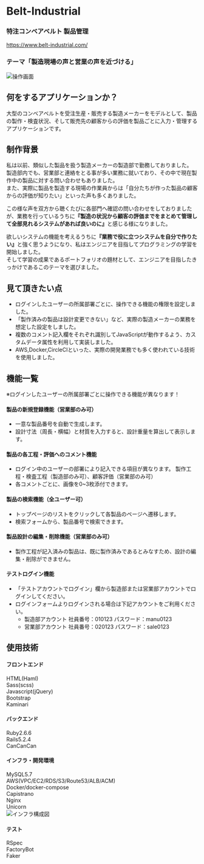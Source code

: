 # Belt-Industrial
### 特注コンベアベルト 製品管理
https://www.belt-industrial.com/

### テーマ「製造現場の声と営業の声を近づける」
![操作画面](https://user-images.githubusercontent.com/65844843/101971009-6a75ad00-3c71-11eb-8fe3-5ef7e6174641.png)

## 何をするアプリケーションか？
大型のコンベアベルトを受注生産・販売する製造メーカーをモデルとして、製品の製作・検査状況、そして販売先の顧客からの評価を製品ごとに入力・管理するアプリケーションです。

## 制作背景
私は以前、類似した製品を扱う製造メーカーの製造部で勤務しておりました。<br>
製造部内でも、営業部と連絡をとる事が多い業務に就いており、その中で現在製作中の製品に対する問い合わせもありました。<br>
また、実際に製品を製造する現場の作業員からは「自分たちが作った製品の顧客からの評価が知りたい」といった声も多くありました。

この様な声を双方から聴くたびに各部門へ確認の問い合わせをしておりましたが、業務を行っているうちに<b>『製造の状況から顧客の評価までをまとめて管理して全部見れるシステムがあれば良いのに』</b>と感じる様になりました。

欲しいシステムの機能を考えるうちに<b>『業務で役に立つシステムを自分で作りたい』</b>と強く思うようになり、私はエンジニアを目指してプログラミングの学習を開始しました。<br>
そして学習の成果であるポートフォリオの題材として、エンジニアを目指したきっかけであるこのテーマを選びました。

## 見て頂きたい点
* ログインしたユーザーの所属部署ごとに、操作できる機能の権限を設定しました。
* 「製作済みの製品は設計変更できない」など、実際の製造メーカーの業務を想定した設定をしました。
* 複数のコメント記入欄をそれぞれ識別してJavaScriptが動作するよう、カスタムデータ属性を利用して実装しました。
* AWS,Docker,CircleCIといった、実際の開発業務でも多く使われている技術を使用しました。

## 機能一覧
※ログインしたユーザーの所属部署ごとに操作できる機能が異なります！
#### 製品の新規登録機能（営業部のみ可）
* 一意な製品番号を自動で生成します。
* 設計寸法（周長・横幅）と材質を入力すると、設計重量を算出して表示します。
#### 製品の各工程・評価へのコメント機能
* ログイン中のユーザーの部署により記入できる項目が異なります。
    製作工程・検査工程（製造部のみ可）、顧客評価（営業部のみ可）
* 各コメントごとに、画像を0~3枚添付できます。
#### 製品の検索機能（全ユーザー可）
* トップページのリストをクリックして各製品のページへ遷移します。
* 検索フォームから、製品番号で検索できます。
#### 製品設計の編集・削除機能（営業部のみ可）
* 製作工程が記入済みの製品は、既に製作済みであるとみなすため、設計の編集・削除ができません。
#### テストログイン機能
* 「テストアカウントでログイン」欄から製造部または営業部アカウントでログインしてください。
* ログインフォームよりログインされる場合は下記アカウントをご利用ください。
    * 製造部アカウント 社員番号：010123 パスワード：manu0123
    * 営業部アカウント 社員番号：020123 パスワード：sale0123

## 使用技術
#### フロントエンド
HTML(Haml)<br>
Sass(scss)<br>
Javascript(jQuery)<br>
Bootstrap<br>
Kaminari<br>
#### バックエンド
Ruby2.6.6<br>
Rails5.2.4<br>
CanCanCan<br>
#### インフラ・開発環境
MySQL5.7<br>
AWS(VPC/EC2/RDS/S3/Route53/ALB/ACM)<br>
Docker/docker-compose<br>
Capistrano<br>
Nginx<br>
Unicorn<br>
![インフラ構成図](https://user-images.githubusercontent.com/65844843/101987089-52d01000-3cd5-11eb-8601-6fe7cfacddb6.png)
#### テスト
RSpec<br>
FactoryBot<br>
Faker
